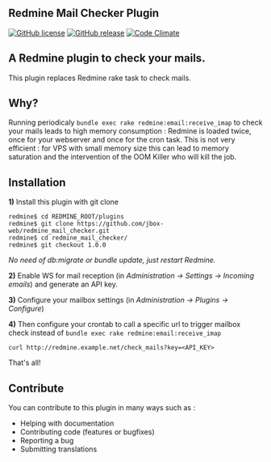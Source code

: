 ## Redmine Mail Checker Plugin

[![GitHub license](https://img.shields.io/github/license/jbox-web/redmine_mail_checker.svg)](https://github.com/jbox-web/redmine_mail_checker/blob/devel/LICENSE)
[![GitHub release](https://img.shields.io/github/release/jbox-web/redmine_mail_checker.svg)](https://github.com/jbox-web/redmine_mail_checker/releases/latest)
[![Code Climate](https://codeclimate.com/github/jbox-web/redmine_mail_checker.png)](https://codeclimate.com/github/jbox-web/redmine_mail_checker)

## A Redmine plugin to check your mails.

This plugin replaces Redmine rake task to check mails.

## Why?

Running periodicaly ```bundle exec rake redmine:email:receive_imap``` to check your mails leads to high memory consumption : Redmine is loaded twice, once for your webserver and once for the cron task.
This is not very efficient : for VPS with small memory size this can lead to memory saturation and the intervention of the OOM Killer who will kill the job.

## Installation

**1)** Install this plugin with git clone


    redmine$ cd REDMINE_ROOT/plugins
    redmine$ git clone https://github.com/jbox-web/redmine_mail_checker.git
    redmine$ cd redmine_mail_checker/
    redmine$ git checkout 1.0.0

*No need of db:migrate or bundle update, just restart Redmine.*

**2)** Enable WS for mail reception (in *Administration -> Settings -> Incoming emails*) and generate an API key.

**3)** Configure your mailbox settings (in *Administration -> Plugins -> Configure*)

**4)** Then configure your crontab to call a specific url to trigger mailbox check instead of ```bundle exec rake redmine:email:receive_imap```

    curl http://redmine.example.net/check_mails?key=<API_KEY>


That's all!

## Contribute

You can contribute to this plugin in many ways such as :
* Helping with documentation
* Contributing code (features or bugfixes)
* Reporting a bug
* Submitting translations
